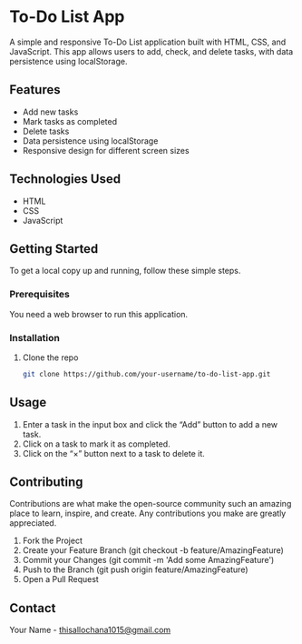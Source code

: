 # To-Do List App

A simple and responsive To-Do List application built with HTML, CSS, and JavaScript. This app allows users to add, check, and delete tasks, with data persistence using localStorage.

## Features

- Add new tasks
- Mark tasks as completed
- Delete tasks
- Data persistence using localStorage
- Responsive design for different screen sizes

## Technologies Used

- HTML
- CSS
- JavaScript

## Getting Started

To get a local copy up and running, follow these simple steps.

### Prerequisites

You need a web browser to run this application.

### Installation

1. Clone the repo
   ```sh
   git clone https://github.com/your-username/to-do-list-app.git
   
## Usage
1. Enter a task in the input box and click the “Add” button to add a new task.
2. Click on a task to mark it as completed.
3. Click on the “×” button next to a task to delete it.

## Contributing
Contributions are what make the open-source community such an amazing place to learn, inspire, and create. Any contributions you make are greatly appreciated.

1. Fork the Project
2. Create your Feature Branch (git checkout -b feature/AmazingFeature)
3. Commit your Changes (git commit -m 'Add some AmazingFeature')
4. Push to the Branch (git push origin feature/AmazingFeature)
5. Open a Pull Request

## Contact
Your Name - thisallochana1015@gmail.com
